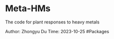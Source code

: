 # Meta-HMs
The code for plant responses to heavy metals

Author: Zhongyu Du
Time: 2023-10-25
#Packages
